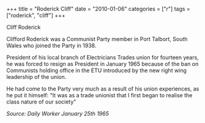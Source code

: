+++
title = "Roderick Cliff"
date = "2010-01-06"
categories = ["r"]
tags = ["roderick", "cliff"]
+++

Cliff Roderick

Clifford Roderick was a Communist Party member in Port Talbort, South Wales who joined the Party in 1938.

President of his local branch of Electricians Trades union for fourteen years, he was forced to resign as President in January 1965 because of the ban on Communists holding office in the ETU introduced by the new right wing leadership of the union.

He had come to the Party very much as a result of his union experiences, as he put it himself: "It was as a trade unionist that I first began to realise the class nature of our society"  
  
_Source: Daily Worker January 25th 1965_

